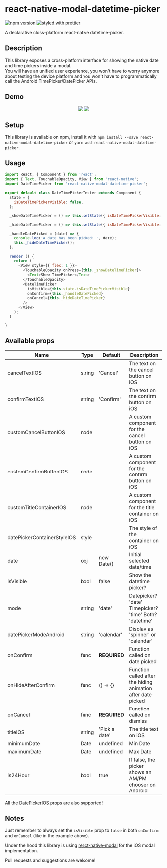 # react-native-modal-datetime-picker

[![npm version](https://badge.fury.io/js/react-native-modal-datetime-picker.svg)](https://badge.fury.io/js/react-native-modal-datetime-picker)
[![styled with prettier](https://img.shields.io/badge/styled_with-prettier-ff69b4.svg)](https://github.com/prettier/prettier)

A declarative closs-platform react-native datetime-picker.
  
## Description

This library exposes a cross-platform interface for showing the native date and time pickers inside a modal.  
You will have an unified user experience, you won't have to worry anymore about testing the device platform and you won't have to programmatically call the Android TimePicker/DatePicker APIs.


## Demo

<p align="center">
<img src="https://raw.githubusercontent.com/mmazzarolo/react-native-modal-datetime-picker/master/extras/datetimepicker-android.gif" />
<img src="https://raw.githubusercontent.com/mmazzarolo/react-native-modal-datetime-picker/master/extras/datetimepicker-ios.gif" />
</p>

## Setup

This library is available on npm, install it with `npm install --save react-native-modal-datetime-picker` or `yarn add react-native-modal-datetime-picker`.

## Usage

```javascript
import React, { Component } from 'react';
import { Text, TouchableOpacity, View } from 'react-native';
import DateTimePicker from 'react-native-modal-datetime-picker';

export default class DateTimePickerTester extends Component {
  state = {
    isDateTimePickerVisible: false,
  };

  _showDateTimePicker = () => this.setState({ isDateTimePickerVisible: true });

  _hideDateTimePicker = () => this.setState({ isDateTimePickerVisible: false });

  _handleDatePicked = (date) => {
    console.log('A date has been picked: ', date);
    this._hideDateTimePicker();
  };

  render () {
    return (
      <View style={{ flex: 1 }}>
        <TouchableOpacity onPress={this._showDateTimePicker}>
          <Text>Show TimePicker</Text>
        </TouchableOpacity>
        <DateTimePicker
          isVisible={this.state.isDateTimePickerVisible}
          onConfirm={this._handleDatePicked}
          onCancel={this._hideDateTimePicker}
        />
      </View>
    );
  }

}
```

## Available props

| Name | Type| Default | Description |
| --- | --- | --- | --- |
| cancelTextIOS | string | 'Cancel' | The text on the cancel button on iOS |  
| confirmTextIOS | string | 'Confirm' | The text on the confirm button on iOS |
| customCancelButtonIOS | node |  | A custom component for the cancel button on iOS |
| customConfirmButtonIOS | node |  | A custom component for the confirm button on iOS |
| customTitleContainerIOS | node |  | A custom component for the title container on iOS |
| datePickerContainerStyleIOS | style |  | The style of the container on iOS |
| date | obj | new Date() | Initial selected date/time |
| isVisible | bool | false | Show the datetime picker? |
| mode | string | 'date' | Datepicker? 'date' Timepicker? 'time' Both? 'datetime' |
| datePickerModeAndroid | string | 'calendar' | Display as 'spinner' or 'calendar'|
| onConfirm | func | **REQUIRED** | Function called on date picked |
| onHideAfterConfirm | func | () => {} | Function called after the hiding animation after date picked |
| onCancel | func | **REQUIRED** |  Function called on dismiss |
| titleIOS | string | 'Pick a date' | The title text on iOS |
| minimumDate | Date | undefined | Min Date
| maximumDate | Date | undefined | Max Date
| is24Hour | bool | true | If false, the picker shows an AM/PM chooser on Android |

All the [DatePickerIOS props](https://facebook.github.io/react-native/docs/datepickerios.html) are also supported!  

## Notes

Just remember to always set the `isVisible` prop to `false` in both `onConfirm` and `onCancel` (like in the example above).

Under the hood this library is using [react-native-modal](https://github.com/react-native-community/react-native-modal) for the iOS modal implementation.  

Pull requests and suggestions are welcome!
